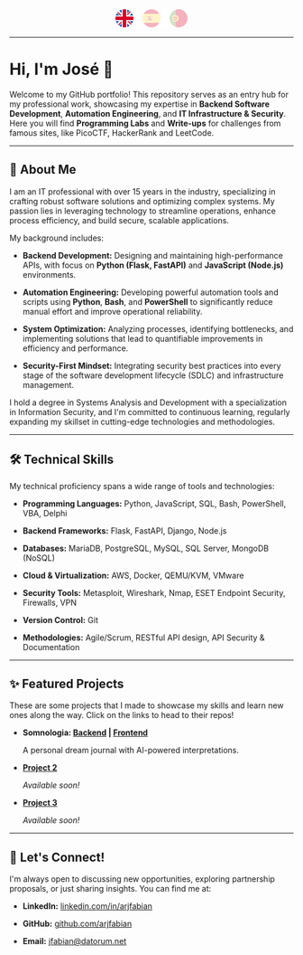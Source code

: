 <div align="center">
    <img src="./assets/icons-flags/en1.png" alt="English" />
    <img src="./assets/icons-flags/_.png" />
    <a href="README_es.md"><img src="./assets/icons-flags/es0.png" alt="Español" /></a>  
    <img src="./assets/icons-flags/_.png" />
    <a href="README_pt.md"><img src="./assets/icons-flags/pt0.png" alt="Português" /></a>
</div>

---

# Hi, I'm José 👋

Welcome to my GitHub portfolio! This repository serves as an entry hub for my professional work, showcasing my expertise in **Backend Software Development**, **Automation Engineering**, and **IT Infrastructure & Security**. Here you will find **Programming Labs** and **Write-ups** for challenges from famous sites, like PicoCTF, HackerRank and LeetCode.

---

## 🚀 About Me

I am an IT professional with over 15 years in the industry, specializing in crafting robust software solutions and optimizing complex systems. My passion lies in leveraging technology to streamline operations, enhance process efficiency, and build secure, scalable applications.

My background includes:

- **Backend Development:** Designing and maintaining high-performance APIs, with focus on **Python (Flask, FastAPI)** and **JavaScript (Node.js)** environments.

- **Automation Engineering:** Developing powerful automation tools and scripts using **Python**, **Bash**, and **PowerShell** to significantly reduce manual effort and improve operational reliability.

- **System Optimization:** Analyzing processes, identifying bottlenecks, and implementing solutions that lead to quantifiable improvements in efficiency and performance.

- **Security-First Mindset:** Integrating security best practices into every stage of the software development lifecycle (SDLC) and infrastructure management.

I hold a degree in Systems Analysis and Development with a specialization in Information Security, and I'm committed to continuous learning, regularly expanding my skillset in cutting-edge technologies and methodologies.

---

## 🛠️ Technical Skills

My technical proficiency spans a wide range of tools and technologies:

- **Programming Languages:** Python, JavaScript, SQL, Bash, PowerShell, VBA, Delphi

- **Backend Frameworks:** Flask, FastAPI, Django, Node.js

- **Databases:** MariaDB, PostgreSQL, MySQL, SQL Server, MongoDB (NoSQL)

- **Cloud & Virtualization:** AWS, Docker, QEMU/KVM, VMware

- **Security Tools:** Metasploit, Wireshark, Nmap, ESET Endpoint Security, Firewalls, VPN

- **Version Control:** Git

- **Methodologies:** Agile/Scrum, RESTful API design, API Security & Documentation

---

## ✨ Featured Projects

These are some projects that I made to showcase my skills and learn new ones along the way. Click on the links to head to their repos!

- **Somnologia: [Backend](https://github.com/arjfabian/somnologia-backend) | [Frontend](https://github.com/arjfabian/somnologia-frontend)**

  A personal dream journal with AI-powered interpretations.

- **[Project 2](#)**

  _Available soon!_

- **[Project 3](#)**

  _Available soon!_

---

## 💬 Let's Connect!

I'm always open to discussing new opportunities, exploring partnership proposals, or just sharing insights. You can find me at:

- **LinkedIn:** [linkedin.com/in/arjfabian](https://www.linkedin.com/in/arjfabian)

- **GitHub:** [github.com/arjfabian](https://github.com/arjfabian)

- **Email:** [jfabian@datorum.net](mailto:jfabian@datorum.net)
